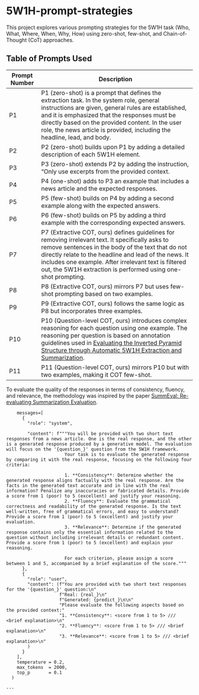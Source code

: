 # 5W1H-prompt-strategies

This project explores various prompting strategies for the 5W1H task (Who, What, Where, When, Why, How) using zero-shot, few-shot, and Chain-of-Thought (CoT) approaches. 

## Table of Prompts Used

| **Prompt Number**   | **Description**              | 
|--------------------|------------------------------|
| P1  | P1 (zero-shot) is a prompt that defines the extraction task. In the system role, general instructions are given, general rules are established, and it is emphasized that the responses must be directly based on the provided content. In the user role, the news article is provided, including the headline, lead, and body.   | 
| P2  | P2 (zero-shot) builds upon P1 by adding a detailed description of each 5W1H element.         | 
| P3  | P3 (zero-shot) extends P2 by adding the instruction, “Only use excerpts from the provided context.           | 
| P4  | P4 (one-shot) adds to P3 an example that includes a news article and the expected responses.           | 
| P5  | P5 (few-shot) builds on P4 by adding a second example along with the expected answers.           | 
| P6  | P6 (few-shot) builds on P5 by adding a third example with the corresponding expected answers.           | 
| P7  | P7 (Extractive COT, ours) defines guidelines for removing irrelevant text. It specifically asks to remove sentences in the body of the text that do not directly relate to the headline and lead of the news. It includes one example. After irrelevant text is filtered out, the 5W1H extraction is performed using one-shot prompting.           | 
| P8  | P8 (Extractive COT, ours) mirrors P7 but uses few-shot prompting based on two examples.           | 
| P9  | P9 (Extractive COT, ours) follows the same logic as P8 but incorporates three examples.           | 
| P10  | P10 (Question-level COT, ours) introduces complex reasoning for each question using one example. The reasoning per question is based on annotation guidelines used in [Evaluating the Inverted Pyramid Structure through Automatic 5W1H Extraction and Summarization](https://api.semanticscholar.org/CorpusID:216033759).           | 
| P11  | P11 (Question-level COT, ours) mirrors P10 but with two examples, making it COT few-shot.           | 


To evaluate the quality of the responses in terms of consistency, fluency, and relevance, the methodology was inspired by the paper [SummEval: Re-evaluating Summarization Evaluation](https://arxiv.org/abs/2007.12626).
```plaintext
    messages=[
      {
        "role": "system",

        "content": f"""You will be provided with two short text responses from a news article. One is the real response, and the other is a generated response produced by a generative model. The evaluation will focus on the '{question_}' question from the 5W1H framework.
                      Your task is to evaluate the generated response by comparing it with the real response, focusing on the following four criteria:

                      1. **Consistency**: Determine whether the generated response aligns factually with the real response. Are the facts in the generated text accurate and in line with the real information? Penalize any inaccuracies or fabricated details. Provide a score from 1 (poor) to 5 (excellent) and justify your reasoning.
                      2. **Fluency**: Evaluate the grammatical correctness and readability of the generated response. Is the text well-written, free of grammatical errors, and easy to understand? Provide a score from 1 (poor) to 5 (excellent) and justify your evaluation.
                      3. **Relevance**: Determine if the generated response contains only the essential information related to the question without including irrelevant details or redundant content. Provide a score from 1 (poor) to 5 (excellent) and explain your reasoning.

                      For each criterion, please assign a score between 1 and 5, accompanied by a brief explanation of the score."""
      },
      {
        "role": "user",
        "content": (f"You are provided with two short text responses for the '{question_}' question:\n"
                    f"Real: {real_}\n"
                    f"Generated: {predict_}\n\n"
                    "Please evaluate the following aspects based on the provided context:"
                    "1. **Consistency**: <score from 1 to 5> /// <brief explanation>\n"
                    "2. **Fluency**: <score from 1 to 5> /// <brief explanation>\n"
                    "3. **Relevance**: <score from 1 to 5> /// <brief explanation>\n"
        )
      }
    ],
    temperature = 0.2,
    max_tokens  = 2000,
    top_p       = 0.1
  )

---

